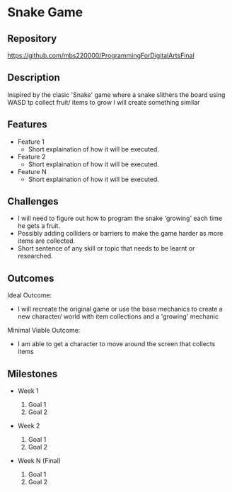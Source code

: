 # Snake Game

## Repository
https://github.com/mbs220000/ProgrammingForDigitalArtsFinal

## Description
Inspired by the clasic 'Snake' game where a snake slithers the board using WASD tp collect fruit/ items to grow I will create something similar 

## Features
- Feature 1
	- Short explaination of how it will be executed.
- Feature 2
	- Short explaination of how it will be executed.
- Feature N 
	- Short explaination of how it will be executed.

## Challenges
- I will need to figure out how to program the snake 'growing' each time he gets a fruit.
- Possibly adding colliders or barriers to make the game harder as more items are collected.
- Short sentence of any skill or topic that needs to be learnt or researched.

## Outcomes
Ideal Outcome:
- I will recreate the original game or use the base mechanics to create a new character/ world with item collections and a 'growing' mechanic

Minimal Viable Outcome:
- I am able to get a character to move around the screen that collects items

## Milestones

- Week 1
  1. Goal 1
  2. Goal 2

- Week 2
  1. Goal 1
  2. Goal 2

- Week N (Final)
  1. Goal 1
  2. Goal 2